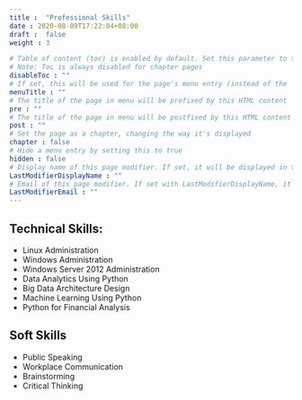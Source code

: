 ```yaml
---
title :  "Professional Skills"
date : 2020-08-09T17:22:04+08:00
draft :  false
weight : 3

# Table of content (toc) is enabled by default. Set this parameter to true to disable it.
# Note: Toc is always disabled for chapter pages
disableToc : ""
# If set, this will be used for the page's menu entry (instead of the `title` attribute)
menuTitle : ""
# The title of the page in menu will be prefixed by this HTML content
pre : ""
# The title of the page in menu will be postfixed by this HTML content
post : ""
# Set the page as a chapter, changing the way it's displayed
chapter : false
# Hide a menu entry by setting this to true
hidden : false
# Display name of this page modifier. If set, it will be displayed in the footer.
LastModifierDisplayName : ""
# Email of this page modifier. If set with LastModifierDisplayName, it will be displayed in the footer
LastModifierEmail : ""
---
```


## Technical Skills:

- Linux Administration
- Windows Administration
- Windows Server 2012 Administration
- Data Analytics Using Python
- Big Data Architecture Design
- Machine Learning Using Python
- Python for Financial Analysis

## Soft Skills

- Public Speaking
- Workplace Communication
- Brainstorming
- Critical Thinking 